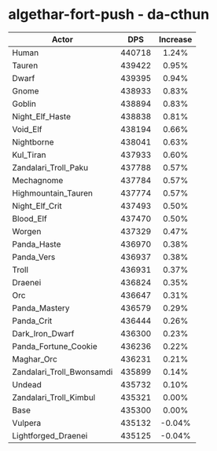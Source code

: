 # algethar-fort-push - da-cthun
| Actor | DPS | Increase |
|---|:---:|:---:|
|Human|440718|1.24%|
|Tauren|439422|0.95%|
|Dwarf|439395|0.94%|
|Gnome|438933|0.83%|
|Goblin|438894|0.83%|
|Night_Elf_Haste|438838|0.81%|
|Void_Elf|438194|0.66%|
|Nightborne|438041|0.63%|
|Kul_Tiran|437933|0.60%|
|Zandalari_Troll_Paku|437788|0.57%|
|Mechagnome|437784|0.57%|
|Highmountain_Tauren|437774|0.57%|
|Night_Elf_Crit|437493|0.50%|
|Blood_Elf|437470|0.50%|
|Worgen|437329|0.47%|
|Panda_Haste|436970|0.38%|
|Panda_Vers|436937|0.38%|
|Troll|436931|0.37%|
|Draenei|436824|0.35%|
|Orc|436647|0.31%|
|Panda_Mastery|436579|0.29%|
|Panda_Crit|436444|0.26%|
|Dark_Iron_Dwarf|436300|0.23%|
|Panda_Fortune_Cookie|436236|0.22%|
|Maghar_Orc|436231|0.21%|
|Zandalari_Troll_Bwonsamdi|435899|0.14%|
|Undead|435732|0.10%|
|Zandalari_Troll_Kimbul|435321|0.00%|
|Base|435300|0.00%|
|Vulpera|435132|-0.04%|
|Lightforged_Draenei|435125|-0.04%|
